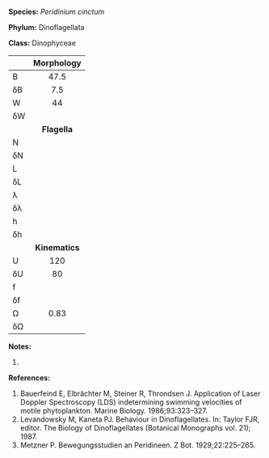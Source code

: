 **Species:** *Peridinium cinctum*

**Phylum:** Dinoflagellata

**Class:** Dinophyceae

|    | **Morphology** |
|:-- | :------------: |
| B  | 47.5 |
| δB | 7.5 |
| W  | 44 |
| δW |  |
|    | **Flagella** |
| N  |  |
| δN |  |
| L  |  |
| δL |  |
| λ  |  |
| δλ |  |
| h  |  |
| δh |  |
|    | **Kinematics** |
| U  | 120 |
| δU | 80 |
| f  |  |
| δf |  |
| Ω  | 0.83 |
| δΩ |  |

**Notes:**

1.

**References:**

1. Bauerfeind E, Elbrächter M, Steiner R, Throndsen J.  Application of Laser Doppler Spectroscopy (LDS) indetermining swimming velocities of motile phytoplankton.  Marine Biology. 1986;93:323–327.
1. Levandowsky M, Kaneta PJ.  Behaviour in Dinoflagellates.  In: Taylor FJR, editor. The Biology of Dinoflagellates (Botanical Monographs vol. 21); 1987.
1. Metzner P.  Bewegungsstudien an Peridineen.  Z Bot. 1929;22:225–265.
